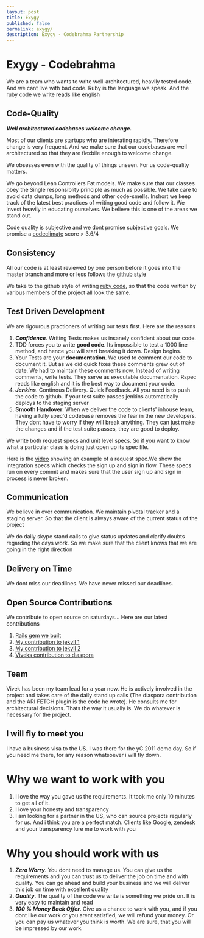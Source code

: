 ```yaml
---
layout: post
title: Exygy
published: false
permalink: exygy/
description: Exygy - Codebrahma Partnership
---
```


<div class="unit whole" markdown="1">

# Exygy - Codebrahma

We are a team who wants to write well-architectured, heavily tested code. And we cant live with
bad code. Ruby is the language we speak. And the ruby code we write reads like
english

## Code-Quality

***Well architectured codebases welcome change.***

Most of our clients are startups who are interating rapidly. Therefore change is very frequent. And we make sure that our codebases are well architectured so that they are flexbile enough to welcome change.

We obsesses even with the quality of things unseen. For us code-quality matters. 

We go beyond Lean Controllers Fat models. We make sure that our classes obey the Single responsiblity principle as much as possible. We take care to avoid data clumps, long methods and other code-smells. Inshort we keep track of the latest best practices of writing good code and follow it. We invest heavily in educating ourselves. 
We believe this is one of the areas we stand out. 

Code quality is subjective and we dont promise subjective goals. We promise
a [codeclimate](https://codeclimate.com/) score > 3.6/4

## Consistency

All our code is at least reviewed by one person before it goes into the master branch and more or less follows the [github style](https://github.com/thoughtbot/guides/tree/master/code-review)

We take to the github style of writing [ruby code](https://github.com/styleguide/ruby), so that the code written by various members of the project all look the same.

## Test Driven Development

We are rigourous practioners of writing our tests first. Here are the reasons

1. ***Confidence***. Writing Tests makes us insanely confident about our code.
2. TDD forces you to write __good code__. Its impossible to test a 1000 line
   method, and hence you will start breaking it down. Design begins.
3. Your Tests are your __documentation__. We used to comment our code to document
   it. But as we did quick fixes these comments grew out of date. We had to
   maintain these comments now. Instead of writing comments, write tests. They
   serve as executable documentation. Rspec reads like english and it is the
   best way to document your code.
4. ***Jenkins***. Continous Delivery. Quick Feedback. All you need is to push
   the code to github. If your test suite passes jenkins automatically deploys
   to the staging server
5. __Smooth Handover__. When we deliver the code to clients' inhouse team,
   having a fully spec'd codebase removes the fear in the new developers. They
   dont have to worry if they will break anything. They can just make the
   changes and if the test suite passes, they are good to deploy.

We write both request specs and unit level specs. So if you want to know what
a particular class is doing just open up its spec file.

Here is the [video](https://vimeo.com/70322154) showing an example of a request spec.We show the integration specs which checks the sign up and sign in flow. These specs run on every commit and makes sure that the user sign up and sign in process is never broken.


## Communication

We believe in over communication. We maintain pivotal tracker and a staging server. So that the client is always aware of the current status of the project

We do daily skype stand calls to give status updates and clarify doubts regarding the
days work. So we make sure that the client knows that we are going in the right
direction

## Delivery on Time

We dont miss our deadlines. We have never missed our deadlines. 

## Open Source Contributions

We contribute to open source on saturdays... Here are our latest contributions

1. [Rails gem we built](https://github.com/Codebrahma/Ari-Fetch)
2. [My contribution to jekyll 1](https://github.com/mojombo/jekyll/pull/1215)
3. [My contribution to jekyll 2](https://github.com/mojombo/jekyll/pull/1271)
4. [Viveks contribution to diaspora](https://github.com/diaspora/diaspora/pull/4226)

## Team

Vivek has been my team lead for a year now. He is actively involved in the
project and takes care of the daily stand up calls (The diaspora contribution
and the ARI FETCH plugin is the code he wrote). He consults me for architectural decisions. Thats the way it usually
is. We do whatever is necessary for the project. 

## I will fly to meet you

I have a business visa to the US. I was there for the yC 2011 demo day. So if
you need me there, for any reason whatsoever i will fly down.

# Why we want to work with you

1. I love the way you gave us the requirements. It took me only 10 minutes to get
   all of it.
2. I love your honesty and transparency
3. I am looking for a partner in the US, who can source projects regularly for
   us. And i think you are a perfect match. Clients like Google, zendesk and
   your transparency lure me to work with you

# Why you should work with us

1. ***Zero Worry***. You dont need to manage us. You can give us the requirements
   and you can trust us to deliver the job on time and with quality. You can go
   ahead and build your business and we will deliver this job on time with
   excellent quality
2. ***Quality***. The quality of the code we write is something we pride on. It
   is very easy to maintain and read
3. ***100 % Money Back Offer***. Give us a chance to work with you, and if you
   dont like our work or you arent satisfied, we will refund your money. Or you
   can pay us whatever you think is worth. We are sure, that you will be
   impressed by our work.

</div>

<style type="text/css">
.main-nav {
  visibility: hidden;  
}
</style>




